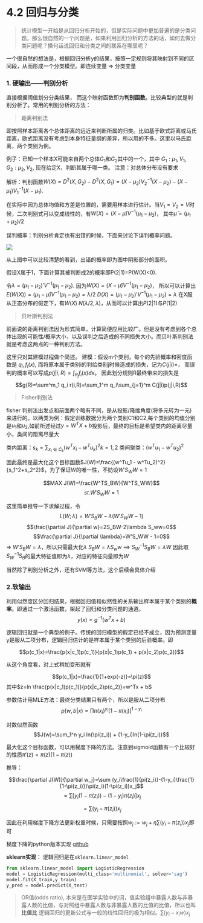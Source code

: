 # 4.2 回归与分类

> 统计模型一开始是从回归分析开始的，但是实际问题中更加普遍的是分类问题。那么很自然的一个问题是，如果利用回归分析的方法的话，如何去做分类问题呢？换句话说回归和分类之间的联系在哪里呢？


一个很自然的想法是，根据回归分析y的结果，按照一定规则将其映射到不同的区间段，从而形成一个分类模型。即连续变量 => 分类变量

### 1. 硬输出——判别分析
直接根据阈值划分分类结果， 而这个映射函数即为**判别函数**。比较典型的就是判别分析了。常用的判别分析的方法：

> 距离判别法

即按照样本距离各个总体距离的远近来判断所属的归类。比如基于欧式距离或马氏距离，欧式距离没有考虑到本身特征量纲的差异，所以用的不多。这里以马氏距离，两个类别为例。

例子：已知一个样本X可能来自两个总体$G_1$和$G_2$其中的一个，其中 $G_1: \mu_1,V_1, G_2:\mu_2, V_2$, 现在给定X，判断其属于哪一类。
注意：对总体分布没有要求

解析：判别函数$W(X)=D^2(X,G_2)-D^2(X,G_1)=(X-\mu_2)V_2^{-1}(X-\mu_2)-(X-\mu_1)V_1^{-1}(X-\mu_1)$.

在实际中因为总体均值和方差是位置的，需要用样本进行估计。当$V_1=V_2=V$时候，二次判别式可以变成线性的，有$W(X) = (X-\bar\mu)V^{-1}(\mu_1-\mu_2)$， 其中$\bar\mu = (\mu_1+\mu_2)/2$

误判概率：判别分析肯定也有出错的时候，下面来讨论下误判概率问题。

![](../../../Draft/media/15383213879430/15384587841040.jpg)


从上图中可以比较清楚的看到，出错的概率即为图中阴影部分的面积。

假设X属于1，下面计算其被判断成2的概率即P(2|1)=P(W(X)<0). 

令$\lambda=(\mu_1-\mu_2)'V^{-1}(\mu_1-\mu_2)$. 因为$W(X) = (X-\bar\mu)V^{-1}(\mu_1-\mu_2)$， 所以可以计算出
$E(W(X))=(\mu_1-\bar\mu)V^{-1}(\mu_1-\mu_2)=\lambda/2$
$D(X)=(\mu_1-\mu_2)'V^{-1}(\mu_1-\mu_2)=\lambda$
在X服从正态分布的假定下，有$W(X)~N(\lambda/2, \lambda)$，从而可以计算出$P(2|1)$与$P(1|2)$


> 贝叶斯判别法

前面说的距离判别法因为形式简单，计算简便应用比较广。但是没有考虑到各个总体出现的可能性/概率大小，以及误判之后造成的不同损失大小。而贝叶斯判别法就是考虑这两点的一种判别方法。

这里只对其建模过程做个简述。
建模：假设m个类别，每个的先验概率和密度函数是 $q_i, f_i(x)$, 而将原本属于类别i的判给类别j时候造成的损失，记为$C(j|i)=$， 而误判的概率可以写成$p(j|i,R)=\int_{R_j}f_i(x)dx$。 因此划分规则R最终带来的损失是
$$g(R)=\sum^m_1 q_i r(i,R)=\sum_1^m q_i\sum_{j=1}^m C(j|i)p(j|i,R)$$


> Fisher判别法

fisher 判别法出发点和前面两个略有不同，是从投影/降维角度(将多元转为一元)来进行的。以两类为例：假定训练数据分为两个类别C1和C2,每个类别的均值分别是$u_1$和$u_2$,如前所述经过$y=W^TX+b$投影后，最终的目标是希望类内的距离尽量小，类间的距离尽量大


类内距离：$s_k=\sum_{x_i\in C_k}(w^Tx_i-w^Tu_k)^2   k=1,2$
类间聚类：$(w^Tu_1 - w^Tu_2)^2$

因此最终是最大化这个目标函数$J(W)=\frac{(w^Tu_1 - w^Tu_2)^2}{s_1^2+s_2^2}$，为了保证$W$的唯一性，不妨设$W'S_WW=1$


$$MAX J(W)=\frac{W^TS_BW}{W^TS_WW}$$
$$st. W'S_WW=1 $$

这里简单推导一下求解过程，令
$$L(W;\lambda)=W'S_BW-\lambda(W'S_WW -1) $$
$$\frac{\partial J}{\partial w}=2S_BW-2\lambda S_ww=0$$
$$\frac{\partial J}{\partial \lambda}=W'S_WW - 1=0$$
=> $W'S_BW=\lambda$，所以只需最大化$\lambda$
$S_BW=\lambda S_ww$  ==> $S_W^{-1}S_BW=\lambda W$
因此取$S_W^{-1}S_B$的最大特征值即为$\lambda$，对应的特征向量即为$W$


当然除了判别分析之外，还有SVM等方法，这个后续会具体介绍

### 2.软输出
利用似然度区分回归结果，根据回归值和似然性的关系输出样本属于某个类别的**概率**。即通过一个激活函数，架起了回归和分类问题的通道。
$$y(x) = g^{-1}(w^Tx+b)$$

逻辑回归就是一个典型的例子。传统的回归模型的假定已经不成立，因为预测变量y是服从二项分布，逻辑回归估计的是样本属于某个类别的后验概率。即

$$p(c_1|x)=\frac{p(x|c_1)p(c_1)}{p(x|c_1)p(c_1) + p(x|c_2)p(c_2)}$$

从这个角度看，对上式稍加变形就有

$$p(c_1|x)=\frac{1}{1+exp(-z)}=\pi(z)$$
其中$z=ln \frac{p(x|c_1)p(c_1)}{p(x|c_2)p(c_2)}=w^Tx + b$


参数估计用MLE方法：最终分类结果只有两个，所以是服从二项分布
$$p(w,b|x) = \prod \pi(x_i)^{y_i}[1-\pi(x_i)]^{1-y_i}$$

对数似然函数
$$J(w)=\sum_1^n y_i ln(\pi(z_i)) + (1-y_i)ln(1-\pi(z_i))$$

最大化这个目标函数，可以用梯度下降的方法。注意到sigmoid函数有一个比较好的性质$\pi'(z)=\pi(z)(1-\pi(z))$

推导：

$$\frac{\partial J(W)}{\partial w_j}=\sum (y_i\frac{1}{pi(z_i)}-(1-y_i)\frac{1}{1-\pi(z_i)})\pi(z_i)(1-\pi(z_i))x_j$$
$$=\sum [y_i(1-\pi(z_i)) - (1-y_i)\pi(z_i)]x_j$$

$$=\sum(y_i -\pi(z_i))x_j$$


因此在利用梯度下降方法更新权重时候，只需要按照$w_j:=w_j +\eta\sum(y_i -\pi(z_i))x_j$即可

梯度下降的python版本实现 [github](https://github.com/tjzzz/data_science/blob/master/statistical%20learning/logistic_regression.py)


**sklearn实现**： 逻辑回归是在`sklearn.linear_model`

```python
from sklearn.linear_model import LogisticRegression
model = LogisticRegression(multi_class='multinomial', solver='sag')
model.fit(X_train,y_train)
y_pred = model.predict(X_test)
```


> OR值(odds ratio), 本来是在医学实验中的词，值实验组中暴露人数与非暴露人数的比值，与对照组中暴露人数与非暴露人数的比值的比值，所以也叫**比值比**
> 逻辑回归的更新公式与一般的线性回归的极为相似。$\sum(y_i-x_iw)x_j$


